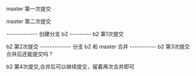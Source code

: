 master 第一次提交

master 第二次提交

------------- 创建分支 b2 ---------
b2 第1次提交

b2 第2次提交
------------- 分支 b2 和 master 合并 -----------
b2 第3次提交
合并后还能提交吗？

b2 第4次提交,合并后可以继续提交，留着再次合并即可
